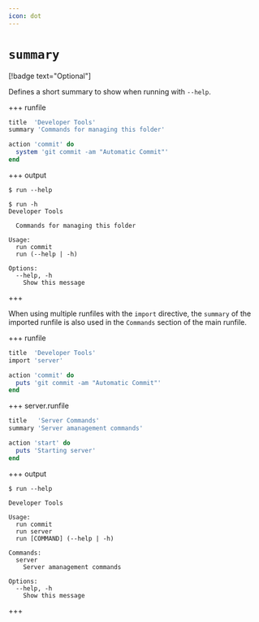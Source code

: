 ```yaml
---
icon: dot
---
```


# `summary`

[!badge text="Optional"]

Defines a short summary to show when running with `--help`.

+++ runfile
```ruby #2
title  'Developer Tools'
summary 'Commands for managing this folder'

action 'commit' do
  system 'git commit -am "Automatic Commit"'
end
```

+++ output
```shell
$ run --help

$ run -h
Developer Tools

  Commands for managing this folder

Usage:
  run commit
  run (--help | -h)

Options:
  --help, -h
    Show this message
```
+++

When using multiple runfiles with the `import` directive, the `summary` of the
imported runfile is also used in the `Commands` section of the main runfile.

+++ runfile
```ruby #2
title  'Developer Tools'
import 'server'

action 'commit' do
  puts 'git commit -am "Automatic Commit"'
end
```

+++ server.runfile
```ruby #2
title   'Server Commands'
summary 'Server amanagement commands'

action 'start' do
  puts 'Starting server'
end
```

+++ output
```shell Output
$ run --help

Developer Tools

Usage:
  run commit
  run server
  run [COMMAND] (--help | -h)

Commands:
  server
    Server amanagement commands

Options:
  --help, -h
    Show this message
```
+++
